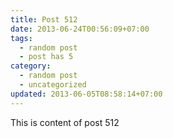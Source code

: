 ```yaml
---
title: Post 512
date: 2013-06-24T00:56:09+07:00
tags:
  - random post
  - post has 5
category:
  - random post
  - uncategorized
updated: 2013-06-05T08:58:14+07:00
---
```

This is content of post 512